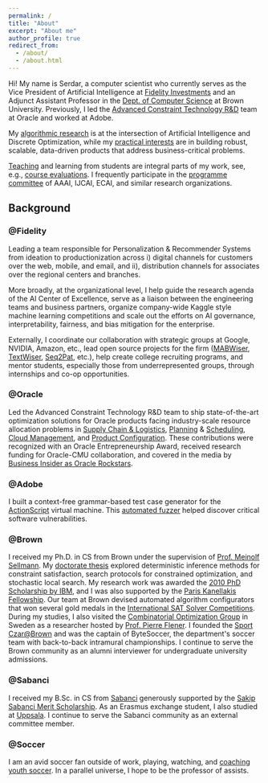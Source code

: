 ```yaml
---
permalink: /
title: "About"
excerpt: "About me"
author_profile: true
redirect_from: 
  - /about/
  - /about.html
---
```


Hi! My name is Serdar, a computer scientist who currently serves as the Vice President of Artificial Intelligence at [Fidelity Investments](https://www.fidelitylabs.com/) and an Adjunct Assistant Professor in the [Dept. of Computer Science](http://cs.brown.edu/) at Brown University. Previously, I led the [Advanced Constraint Technology R&D](https://www.oracle.com/artificial-intelligence/) team at Oracle and worked at Adobe.

My [algorithmic research](https://skadio.github.io/publications/) is at the intersection of Artificial Intelligence and Discrete Optimization, while my [practical interests](https://skadio.github.io/software/) are in building robust, scalable, data-driven products that address business-critical problems. 

[Teaching](https://skadio.github.io/teaching/) and learning from students are integral parts of my work, see, e.g., [course evaluations](https://github.com/skadio/skadio.github.io/blob/master/files/Student_Evaluations.pdf). I frequently participate in the [programme committee](https://skadio.github.io/service/) of AAAI, IJCAI, ECAI, and similar research organizations.

## Background

### @Fidelity

Leading a team responsible for Personalization & Recommender Systems from ideation to productionization across i) digital channels for customers over the web, mobile, and email, and ii), distribution channels for associates over the regional centers and branches. 

More broadly, at the organizational level, I help guide the research agenda of the AI Center of Excellence, serve as a liaison between the engineering teams and business partners, organize company-wide Kaggle style machine learning competitions and scale out the efforts on AI governance, interpretability, fairness, and bias mitigation for the enterprise. 

Externally, I coordinate our collaboration with strategic groups at Google, NVIDIA, Amazon, etc., lead open source projects for the firm ([MABWiser](https://github.com/fidelity/mabwiser), [TextWiser](https://github.com/fidelity/textwiser), [Seq2Pat](https://github.com/fidelity/seq2pat), etc.), help create college recruiting programs, and mentor students, especially those from underrepresented groups, through internships and co-op opportunities.

### @Oracle

Led the Advanced Constraint Technology R&D team to ship state-of-the-art optimization solutions for Oracle products facing industry-scale resource allocation problems in [Supply Chain & Logistics](https://www.oracle.com/scm/), [Planning](https://www.oracle.com/erp/) & [Scheduling](https://www.oracle.com/human-capital-management/), [Cloud Management](https://www.oracle.com/java/coherence/), and [Product Configuration](https://www.oracle.com/cx/). These contributions were recognized with an Oracle Entrepreneurship Award, received research funding for Oracle-CMU collaboration, and covered in the media by [Business Insider as Oracle Rockstars](https://www.businessinsider.com/oracle-rock-star-engineers-2016-3?op=0#serdar-kadioglu-turning-theory-into-products-21).

### @Adobe

I built a context-free grammar-based test case generator for the [ActionScript](https://en.wikipedia.org/wiki/ActionScript) virtual machine. This [automated fuzzer](https://en.wikipedia.org/wiki/Fuzzing) helped discover critical software vulnerabilities. 

### @Brown

I received my Ph.D. in CS from Brown under the supervision of [Prof. Meinolf Sellmann](https://en.wikipedia.org/wiki/Meinolf_Sellmann). My [doctorate thesis](http://cs.brown.edu/research/pubs/theses/phd/2012/kadioglu.pdf) explored deterministic inference methods for constraint satisfaction, search protocols for constrained optimization, and stochastic local search. My research work was awarded the [2010 PhD Scholarship by IBM](http://www.research.ibm.com/university/awards/phdfellowship.shtml), and I was also supported by the [Paris Kanellakis Fellowship](https://en.wikipedia.org/wiki/Paris_Kanellakis). Our team at Brown devised automated algorithm configurators that won several gold medals in the [International SAT Solver Competitions](http://www.satcompetition.org/). During my studies, I also visited the [Combinatorial Optimization Group](http://www.it.uu.se/research/group/astra) in Sweden as a researcher hosted by [Prof. Pierre Flener](http://user.it.uu.se/~pierref/). I founded the [Sport Czar@Brown](http://cs.brown.edu/degrees/misc/jobs/jobs.html#sport) and was the captain of ByteSoccer, the department's soccer team with back-to-back intramural championships. I continue to serve the Brown community as an alumni interviewer for undergraduate university admissions. 

### @Sabanci

I received my B.Sc. in CS from [Sabanci](https://cs.sabanciuniv.edu/) generously supported by the [Sakip Sabanci Merit Scholarship](https://www.sabanciuniv.edu/en/scholarship-opportunities-offered-during-education-period). As an Erasmus exchange student, I also studied at [Uppsala](https://www.it.uu.se/research/computing_science). I continue to serve the Sabanci community as an external committee member. 

### @Soccer

I am an avid soccer fan outside of work, playing, watching, and [coaching youth soccer](https://www.sportsmanager.us/readingyouthsoccer.htm). In a parallel universe, I hope to be the professor of assists. 